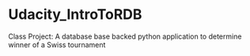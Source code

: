 # Udacity_IntroToRDB
Class Project: A database base backed python application to determine winner of a Swiss tournament

